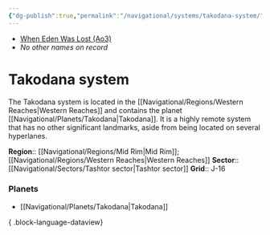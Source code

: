 ```yaml
---
{"dg-publish":true,"permalink":"/navigational/systems/takodana-system/","tags":["map","system","greatgranrun","biox"],"noteIcon":"saber1"}
---
```


- [When Eden Was Lost (Ao3)](https://archiveofourown.org/works/19334440/chapters/45992584)
- *No other names on record*
# Takodana system

The Takodana system is located in the [[Navigational/Regions/Western Reaches\|Western Reaches]] and contains the planet [[Navigational/Planets/Takodana\|Takodana]]. It is a highly remote system that has no other significant landmarks, aside from being located on several hyperlanes. 

**Region**:: [[Navigational/Regions/Mid Rim\|Mid Rim]]; [[Navigational/Regions/Western Reaches\|Western Reaches]]
**Sector**::  [[Navigational/Sectors/Tashtor sector\|Tashtor sector]]
**Grid**:: J-16

### Planets
- [[Navigational/Planets/Takodana\|Takodana]]

{ .block-language-dataview}